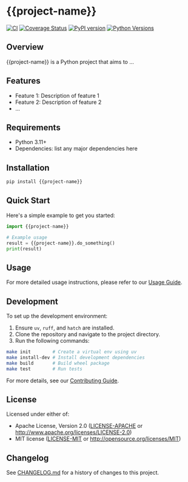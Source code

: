 # {{project-name}}

[![CI](https://github.com/{{gh_uname}}/{{project-name}}/workflows/CI/badge.svg)](https://github.com/{{gh_uname}}/{{project-name}}/actions)
[![Coverage Status](https://coveralls.io/repos/github/{{gh_uname}}/{{project-name}}/badge.svg?branch=main)](https://coveralls.io/github/{{gh_uname}}/{{project-name}}?branch=main)
[![PyPI version](https://badge.fury.io/py/{{project-name}}.svg)](https://badge.fury.io/py/{{project-name}})
[![Python Versions](https://img.shields.io/pypi/pyversions/{{project-name}}.svg)](https://pypi.org/project/{{project-name}}/)

## Overview

{{project-name}} is a Python project that aims to ...

## Features

- Feature 1: Description of feature 1
- Feature 2: Description of feature 2
- ...

## Requirements

- Python 3.11+
- Dependencies: list any major dependencies here

## Installation

```bash
pip install {{project-name}}
```

## Quick Start

Here's a simple example to get you started:

```python
import {{project-name}}

# Example usage
result = {{project-name}}.do_something()
print(result)
```

## Usage

For more detailed usage instructions, please refer to our [Usage Guide](docs/usage.md).

## Development

To set up the development environment:

1. Ensure `uv`, `ruff`, and `hatch` are installed.
2. Clone the repository and navigate to the project directory.
3. Run the following commands:

```bash
make init        # Create a virtual env using uv
make install-dev # Install development dependencies
make build       # Build wheel package
make test        # Run tests
```

For more details, see our [Contributing Guide](CONTRIBUTING.md).

## License

Licensed under either of:
- Apache License, Version 2.0 ([LICENSE-APACHE](LICENSE-APACHE) or http://www.apache.org/licenses/LICENSE-2.0)
- MIT license ([LICENSE-MIT](LICENSE-MIT) or http://opensource.org/licenses/MIT)

## Changelog

See [CHANGELOG.md](CHANGELOG.md) for a history of changes to this project.
